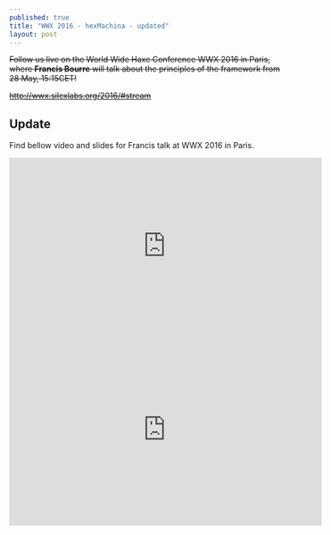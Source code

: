 ```yaml
---
published: true
title: "WWX 2016 - hexMachina - updated"
layout: post
---
```

~~Follow us live on the World Wide Haxe Conference WWX 2016 in Paris, where **Francis Bourre** will talk about the principles of the framework from 28 May, 15:15CET!~~

~~<a href="http://wwx.silexlabs.org/2016/#stream" target="_blank">http://wwx.silexlabs.org/2016/#stream</a>~~

## Update
Find bellow video and slides for Francis talk at WWX 2016 in Paris. 

<iframe width="560" height="315" src="https://www.youtube.com/embed/i77iNU5D4mY" frameborder="0" allowfullscreen></iframe>

<iframe src="https://docs.google.com/presentation/d/1qR0zvW5Rv_g3CK3itDiDQim6Ui9PMQcRy4oExqcvmBo/embed?start=false&loop=false&delayms=3000" frameborder="0" width="560" height="344" allowfullscreen="true" mozallowfullscreen="true" webkitallowfullscreen="true"></iframe>